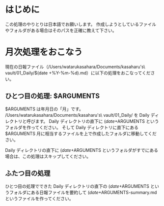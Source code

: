 # はじめに

この処理のやりとりは日本語でお願いします。
作成しようとしているファイルやフォルダがある場合はそのパスを正確に教えて下さい。

# 月次処理をおこなう

現在の日報ファイル（/Users/watarukasahara/Documents/kasaharu\'s\ vault/01_Daily/$(date +%Y-%m-%d).md）に以下の処理をおこなってください。

## ひとつ目の処理: $ARGUMENTS

$ARGUMENTS は年月日の「月」です。
/Users/watarukasahara/Documents/kasaharu\'s\ vault/01_Daily/ を Daily ディレクトリと呼びます。
Daily ディレクトリの直下に $(date +%Y)-$ARGUMENTS というフォルダを作ってください。
そして Daily ディレクトリに直下にある $ARGUMENTS 月に相当するファイルを上で作成したフォルダに移動してください。

Daily ディレクトリの直下に $(date +%Y)-$ARGUMENTS というフォルダがすでにある場合は、この処理はスキップしてください。

## ふたつ目の処理

ひとつ目の処理でできた Daily ディレクトリの直下の $(date +%Y)-$ARGUMENTS というフォルダにある日報ファイルを要約して $(date +%Y)-$ARGUMENTS-summary.md というファイルを作ってください。
